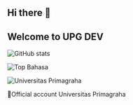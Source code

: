 ## Hi there 👋
## Welcome to UPG DEV


![GitHub stats](https://github-readme-stats.vercel.app/api?username=UPG-DEV-APPLICATION&show_icons=true)


![Top Bahasa](https://github-readme-stats.vercel.app/api/top-langs/?username=UPG-DEV-APPLICATION)


![Universitas Primagraha](https://lh3.googleusercontent.com/p/AF1QipNyu8vjTnVMh5mYiEa0qwBl8EFNXE5PGqId5TRP=s680-w680-h510)

🚀Official account Universitas Primagraha


